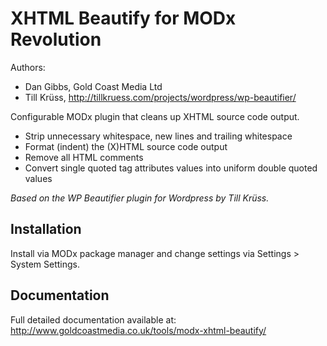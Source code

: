XHTML Beautify for MODx Revolution
=========================================
Authors:
- Dan Gibbs, Gold Coast Media Ltd
- Till Krüss, http://tillkruess.com/projects/wordpress/wp-beautifier/

Configurable MODx plugin that cleans up XHTML source code output.

- Strip unnecessary whitespace, new lines and trailing whitespace
- Format (indent) the (X)HTML source code output
- Remove all HTML comments
- Convert single quoted tag attributes values into uniform double quoted values

*Based on the WP Beautifier plugin for Wordpress by Till Krüss.*

Installation
-----------
Install via MODx package manager and change settings via Settings > System Settings.

Documentation
------------
Full detailed documentation available at:
http://www.goldcoastmedia.co.uk/tools/modx-xhtml-beautify/
